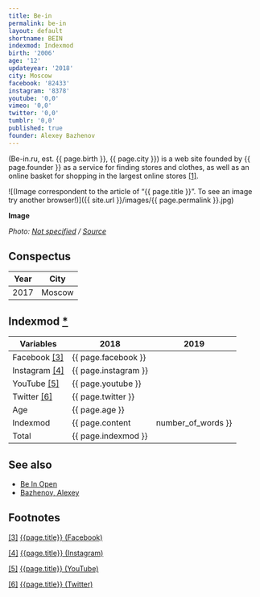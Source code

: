 ```yaml
---
title: Be-in
permalink: be-in
layout: default
shortname: BEIN
indexmod: Indexmod
birth: '2006'
age: '12'
updateyear: '2018'
city: Moscow
facebook: '82433'
instagram: '8378'
youtube: '0,0'
vimeo: '0,0'
twitter: '0,0'
tumblr: '0,0'
published: true
founder: Alexey Bazhenov
---
```


(Be-in.ru, est. {{ page.birth }}, {{ page.city }}) is a web site founded by {{ page.founder }}  as a service for finding stores and clothes, as well as an online basket for shopping in the largest online stores <span id="a1">[\[1\]](#f1)</span>.

![(Image correspondent to the article of “{{ page.title }}”. To see an image try another browser!)]({{ site.url }}/images/{{ page.permalink }}.jpg)

**Image**

*Photo: [Not specified](index) / [Source](index)*

## Сonspectus

|Year|City|
|-|-|
|2017|Moscow|

## Indexmod [*](indexmod)

|Variables|2018|2019|
|-|-|-|
|Facebook <span id="a3">[\[3\]](#f3)</span>|{{ page.facebook }}||
|Instagram <span id="a4">[\[4\]](#f4)</span>|{{ page.instagram }}||
|YouTube <span id="a5">[\[5\]](#f5)</span>|{{ page.youtube }}||
|Twitter <span id="a6">[\[6\]](#f6)</span>|{{ page.twitter }}||
|Age|{{ page.age }}||
|Indexmod|{{ page.content | number_of_words }}||
|Total|{{ page.indexmod }}||

## See also

+ [Be In Open](be-in-open)
+ [Bazhenov, Alexey](bazhenov-alexey)

## Footnotes

[[3]](#a3) <span id="f3"></span> [{{page.title}} (Facebook)](https://www.facebook.com/beinru/)

[[4]](#a4) <span id="f4"></span> [{{page.title}} (Instagram)](https://www.instagram.com/beinru/)

[[5]](#a5) <span id="f5"></span> [{{page.title}} (YouTube)](index)

[[6]](#a6) <span id="f6"></span> [{{page.title}} (Twitter)](index)
